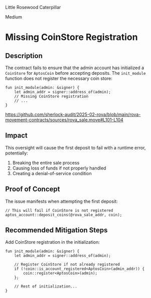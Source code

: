 Little Rosewood Caterpillar

Medium

# Missing CoinStore Registration



##  Description
The contract fails to ensure that the admin account has initialized a `CoinStore` for `AptosCoin` before accepting deposits. The `init_module` function does not register the necessary coin store:

```move
fun init_module(admin: &signer) {
    let admin_addr = signer::address_of(admin);
    // Missing CoinStore registration
    // ...
}
```

https://github.com/sherlock-audit/2025-02-rova/blob/main/rova-movement-contracts/sources/rova_sale.move#L101-L104

## Impact 

This oversight will cause the first deposit to fail with a runtime error, potentially:
1. Breaking the entire sale process
2. Causing loss of funds if not properly handled
3. Creating a denial-of-service condition

## Proof of Concept
The issue manifests when attempting the first deposit:

```move
// This will fail if CoinStore is not registered
aptos_account::deposit_coins(@rova_sale_addr, coin);
```
## Recommended Mitigation Steps
Add CoinStore registration in the initialization:

```move
fun init_module(admin: &signer) {
    let admin_addr = signer::address_of(admin);
    
    // Register CoinStore if not already registered
    if (!coin::is_account_registered<AptosCoin>(admin_addr)) {
        coin::register<AptosCoin>(admin);
    };
    
    // Rest of initialization...
}
```

